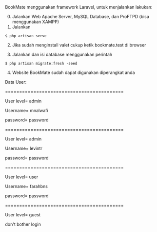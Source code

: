 BookMate menggunakan framework Laravel, untuk menjalankan lakukan:

0. Jalankan Web Apache Server, MySQL Database, dan ProFTPD (bisa menggunakan XAMPP)
1. Jalankan
```terminal
$ php artisan serve
```
2. Jika sudah menginstall valet cukup ketik bookmate.test di browser

3. Jalankan dan isi database menggunakan perintah
```terminal
$ php artisan migrate:fresh -seed
```

4. Website BookMate sudah dapat digunakan diperangkat anda

Data User:

==========================================

User level= admin

Username= mnalwafi

password= password

==========================================

User level= admin

Username= levintr

password= password

==========================================

User level= user

Username= farahbns

password= password

==========================================

User level= guest

don't bother login

